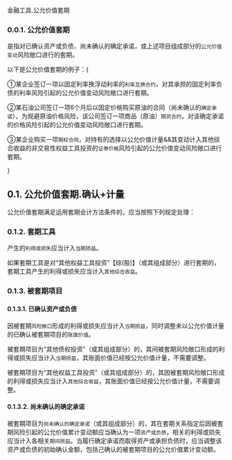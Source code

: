 金融工具.公允价值套期

### 0.0.1. 公允价值套期

是指对已确认资产或负债、尚未确认的确定承诺，或上述项目组成部分的`公允价值变动`风险敞口进行的套期。

以下是公允价值套期的例子：{

①某企业签订一项以固定利率换浮动利率的`利率互换合约`，对其承担的固定利率负债的利率风险引起的公允价值变动风险敞口进行套期。

②某石油公司签订一项6个月后以固定价格购买原油的合同（尚未确认的`确定承诺`），为规避原油价格风险，该公司签订一项商品（原油）`期货合约`，对该确定承诺的价格风险引起的公允价值变动风险敞口进行套期。

③某企业购买一项`期权合同`，对持有的选择以公允价值计量&&其变动计入其他综合收益的非交易性权益工具投资的`证券价格`风险引起的公允价值变动风险敞口进行套期。

}

## 0.1. 公允价值套期.确认+计量

公允价值套期满足运用套期会计方法条件的，应当按照下列规定处理：

### 0.1.2. 套期工具

产生的`利得或损失`应当计入`当期损益`。

如果套期工具是对“其他权益工具投资”【综(股)】（或其组成部分）进行套期的，套期工具产生的利得或损失应当计入`其他综合收益`。

### 0.1.3. 被套期项目

#### 0.1.3.1. 已确认资产或负债

因被套期`风险敞口`形成的利得或损失应当计入`当期损益`，同时调整未以公允价值计量的已确认被套期项目的`账面价值`。

被套期项目为“其他债权投资”（或其组成部分）的，其间被套期风险敞口形成的利得或损失应当计入`当期损益`，其账面价值已经按公允价值计量，不需要调整。

被套期项目为“其他权益工具投资”（或其组成部分）的，其因被套期风险敞口形成的利得或损失应当计入`其他综合收益`，其账面价值已经按公允价值计量，不需要调整。

#### 0.1.3.2. 尚未确认的确定承诺

被套期项目为`尚未确认的确定承诺`（或其组成部分）的，其在套期关系指定后因被套期风险引起的公允价值累计变动额应当确认为一项`资产或负债`，相关的利得或损失应当计入各相关`期间损益`。当履行确定承诺而取得资产或承担负债时，应当调整该资产或负债的初始确认金额，包括己确认的被套期项目的公允价值累计变动额。
